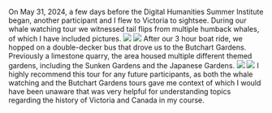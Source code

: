 On May 31, 2024, a few days before the Digital Humanities Summer Institute began, another participant and I flew to Victoria to sightsee. During our whale watching tour we witnessed tail flips from multiple humback whales, of which I have included pictures. 
![](/assets/image/IMG_8850.PNG)
![](/assets/image/IMG_8851%202.PNG)
After our 3 hour boat ride, we hopped on a double-decker bus that drove us to the Butchart Gardens. Previously a limestone quarry, the area housed multiple different themed gardens, including the Sunken Gardens and the Japanese Gardens. 
![](/assets/image/IMG_8820.jpeg)
![](/assets/image/IMG_8834.jpeg)
I highly recommend this tour for any future participants, as both the whale watching and the Butchart Gardens tours gave me context of which I would have been unaware that was very helpful for understanding topics regarding the history of Victoria and Canada in my course. 